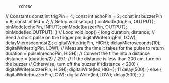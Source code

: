 
          CODING
// Constants const int trigPin
= 4; const int echoPin = 2;
const int buzzerPin = 8;
const int led = 7;
// Setup void setup() {
pinMode(trigPin, OUTPUT);
pinMode(echoPin, INPUT);
pinMode(buzzerPin, OUTPUT);
pinMode(led,OUTPUT);
}
// Loop void
loop() {
long duration, distance;
// Send a short pulse on the trigger pin
digitalWrite(trigPin, LOW);
delayMicroseconds(2); digitalWrite(trigPin,
HIGH); delayMicroseconds(10);
digitalWrite(trigPin, LOW);
// Measure the time it takes for the pulse to return
duration = pulseIn(echoPin, HIGH);
// Convert the time into a distance distance =
(duration/2) / 29.1;
// If the distance is less than 200 cm, turn on the buzzer
// Otherwise, turn off the buzzer if
(distance < 200) {
digitalWrite(buzzerPin, HIGH);
digitalWrite(led,HIGH);
11
delay(500); } else
{
digitalWrite(buzzerPin,LOW); digitalWrite(led,LOW);
delay(500);
}
}
